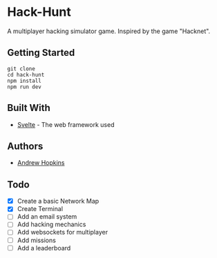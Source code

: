 # Hack-Hunt

A multiplayer hacking simulator game.
Inspired by the game "Hacknet".

## Getting Started

```
git clone
cd hack-hunt
npm install
npm run dev
```

## Built With

- [Svelte](https://svelte.dev/) - The web framework used

## Authors

- [Andrew Hopkins](https://hoppi164.github.io)

## Todo

- [x] Create a basic Network Map
- [x] Create Terminal
- [ ] Add an email system
- [ ] Add hacking mechanics
- [ ] Add websockets for multiplayer
- [ ] Add missions
- [ ] Add a leaderboard
